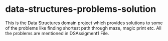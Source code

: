# data-structures-problems-solution
This is the Data Structures domain project which provides solutions to some of the problems like finding shortest path through maze, magic print etc. All the problems are mentioned in DSAssigment1 File. 
